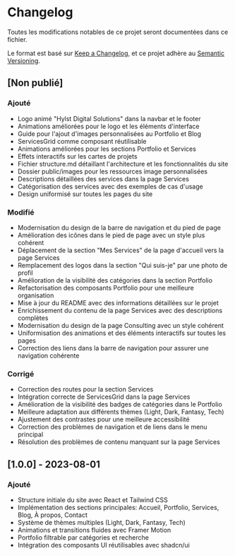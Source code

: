 
# Changelog

Toutes les modifications notables de ce projet seront documentées dans ce fichier.

Le format est basé sur [Keep a Changelog](https://keepachangelog.com/fr/1.0.0/),
et ce projet adhère au [Semantic Versioning](https://semver.org/spec/v2.0.0.html).

## [Non publié]

### Ajouté
- Logo animé "Hylst Digital Solutions" dans la navbar et le footer
- Animations améliorées pour le logo et les éléments d'interface
- Guide pour l'ajout d'images personnalisées au Portfolio et Blog
- ServicesGrid comme composant réutilisable
- Animations améliorées pour les sections Portfolio et Services
- Effets interactifs sur les cartes de projets
- Fichier structure.md détaillant l'architecture et les fonctionnalités du site
- Dossier public/images pour les ressources image personnalisées
- Descriptions détaillées des services dans la page Services
- Catégorisation des services avec des exemples de cas d'usage
- Design uniformisé sur toutes les pages du site

### Modifié
- Modernisation du design de la barre de navigation et du pied de page
- Amélioration des icônes dans le pied de page avec un style plus cohérent
- Déplacement de la section "Mes Services" de la page d'accueil vers la page Services
- Remplacement des logos dans la section "Qui suis-je" par une photo de profil
- Amélioration de la visibilité des catégories dans la section Portfolio
- Refactorisation des composants Portfolio pour une meilleure organisation
- Mise à jour du README avec des informations détaillées sur le projet
- Enrichissement du contenu de la page Services avec des descriptions complètes
- Modernisation du design de la page Consulting avec un style cohérent
- Uniformisation des animations et des éléments interactifs sur toutes les pages
- Correction des liens dans la barre de navigation pour assurer une navigation cohérente

### Corrigé
- Correction des routes pour la section Services
- Intégration correcte de ServicesGrid dans la page Services
- Amélioration de la visibilité des badges de catégories dans le Portfolio
- Meilleure adaptation aux différents thèmes (Light, Dark, Fantasy, Tech)
- Ajustement des contrastes pour une meilleure accessibilité
- Correction des problèmes de navigation et de liens dans le menu principal
- Résolution des problèmes de contenu manquant sur la page Services

## [1.0.0] - 2023-08-01

### Ajouté
- Structure initiale du site avec React et Tailwind CSS
- Implémentation des sections principales: Accueil, Portfolio, Services, Blog, À propos, Contact
- Système de thèmes multiples (Light, Dark, Fantasy, Tech)
- Animations et transitions fluides avec Framer Motion
- Portfolio filtrable par catégories et recherche
- Intégration des composants UI réutilisables avec shadcn/ui
